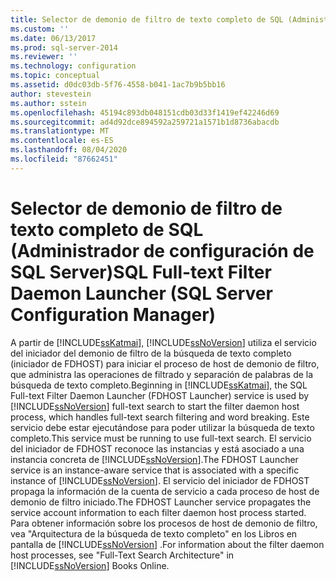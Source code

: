 ```yaml
---
title: Selector de demonio de filtro de texto completo de SQL (Administrador de configuración de SQL Server) | Microsoft Docs
ms.custom: ''
ms.date: 06/13/2017
ms.prod: sql-server-2014
ms.reviewer: ''
ms.technology: configuration
ms.topic: conceptual
ms.assetid: d0dc03db-5f76-4558-b041-1ac7b9b5bb16
author: stevestein
ms.author: sstein
ms.openlocfilehash: 45194c893db048151cdb03d33f1419ef42246d69
ms.sourcegitcommit: ad4d92dce894592a259721a1571b1d8736abacdb
ms.translationtype: MT
ms.contentlocale: es-ES
ms.lasthandoff: 08/04/2020
ms.locfileid: "87662451"
---
```

# <a name="sql-full-text-filter-daemon-launcher-sql-server-configuration-manager"></a><span data-ttu-id="7548b-102">Selector de demonio de filtro de texto completo de SQL (Administrador de configuración de SQL Server)</span><span class="sxs-lookup"><span data-stu-id="7548b-102">SQL Full-text Filter Daemon Launcher (SQL Server Configuration Manager)</span></span>
  <span data-ttu-id="7548b-103">A partir de [!INCLUDE[ssKatmai](../../includes/sskatmai-md.md)], [!INCLUDE[ssNoVersion](../../includes/ssnoversion-md.md)] utiliza el servicio del iniciador del demonio de filtro de la búsqueda de texto completo (iniciador de FDHOST) para iniciar el proceso de host de demonio de filtro, que administra las operaciones de filtrado y separación de palabras de la búsqueda de texto completo.</span><span class="sxs-lookup"><span data-stu-id="7548b-103">Beginning in [!INCLUDE[ssKatmai](../../includes/sskatmai-md.md)], the SQL Full-text Filter Daemon Launcher (FDHOST Launcher) service is used by [!INCLUDE[ssNoVersion](../../includes/ssnoversion-md.md)] full-text search to start the filter daemon host process, which handles full-text search filtering and word breaking.</span></span> <span data-ttu-id="7548b-104">Este servicio debe estar ejecutándose para poder utilizar la búsqueda de texto completo.</span><span class="sxs-lookup"><span data-stu-id="7548b-104">This service must be running to use full-text search.</span></span> <span data-ttu-id="7548b-105">El servicio del iniciador de FDHOST reconoce las instancias y está asociado a una instancia concreta de [!INCLUDE[ssNoVersion](../../includes/ssnoversion-md.md)].</span><span class="sxs-lookup"><span data-stu-id="7548b-105">The FDHOST Launcher service is an instance-aware service that is associated with a specific instance of [!INCLUDE[ssNoVersion](../../includes/ssnoversion-md.md)].</span></span> <span data-ttu-id="7548b-106">El servicio del iniciador de FDHOST propaga la información de la cuenta de servicio a cada proceso de host de demonio de filtro iniciado.</span><span class="sxs-lookup"><span data-stu-id="7548b-106">The FDHOST Launcher service propagates the service account information to each filter daemon host process started.</span></span> <span data-ttu-id="7548b-107">Para obtener información sobre los procesos de host de demonio de filtro, vea "Arquitectura de la búsqueda de texto completo" en los Libros en pantalla de [!INCLUDE[ssNoVersion](../../includes/ssnoversion-md.md)] .</span><span class="sxs-lookup"><span data-stu-id="7548b-107">For information about the filter daemon host processes, see "Full-Text Search Architecture" in [!INCLUDE[ssNoVersion](../../includes/ssnoversion-md.md)] Books Online.</span></span>  
  
  
